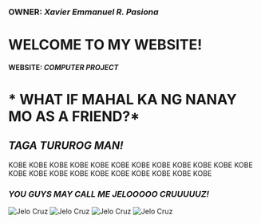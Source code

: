 ### OWNER: *Xavier Emmanuel R. Pasiona*

# WELCOME TO MY WEBSITE!

#### WEBSITE: *COMPUTER PROJECT*

# * WHAT IF MAHAL KA NG NANAY MO AS A FRIEND?*
## *TAGA TURUROG MAN!*
KOBE
KOBE
KOBE
KOBE
KOBE
KOBE
KOBE
KOBE
KOBE
KOBE
KOBE
KOBE
KOBE
KOBE
KOBE
KOBE
KOBE
KOBE
KOBE
KOBE
KOBE
KOBE
### *YOU GUYS MAY CALL ME JELOOOOO CRUUUUUZ!*
![Jelo Cruz](https://user-images.githubusercontent.com/122326631/212214894-bd9922f8-00dd-4e09-ba9f-2ad51453668b.png)
![Jelo Cruz](https://user-images.githubusercontent.com/122326631/212214894-bd9922f8-00dd-4e09-ba9f-2ad51453668b.png)
![Jelo Cruz](https://user-images.githubusercontent.com/122326631/212214894-bd9922f8-00dd-4e09-ba9f-2ad51453668b.png)
![Jelo Cruz](https://user-images.githubusercontent.com/122326631/212214894-bd9922f8-00dd-4e09-ba9f-2ad51453668b.png)
